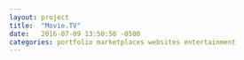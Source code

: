 ```yaml
---
layout: project
title:  "Movie.TV"
date:   2016-07-09 13:50:56 -0500
categories: portfolio marketplaces websites entertainment
---
```

